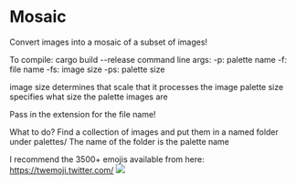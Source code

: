 # Mosaic
Convert images into a mosaic of a subset of images!

To compile: 
	cargo build --release
command line args:
-p: palette name
-f: file name
-fs: image size
-ps: palette size

image size determines that scale that it processes the image
palette size specifies what size the palette images are

Pass in the extension for the file name!

What to do?
Find a collection of images and put them in a named folder under palettes/
The name of the folder is the palette name

I recommend the 3500+ emojis available from here: https://twemoji.twitter.com/
![](output/test_p72_f64.jpg)
